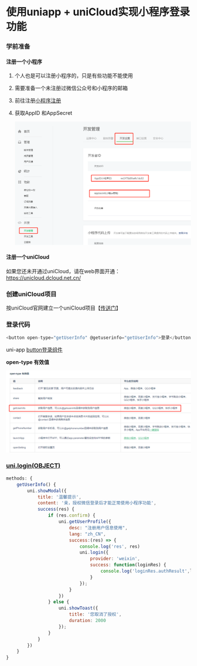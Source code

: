 # 使用uniapp + uniCloud实现小程序登录功能
### 学前准备

#### 注册一个小程序
1. 个人也是可以注册小程序的，只是有些功能不能使用

2. 需要准备一个未注册过微信公众号和小程序的邮箱

3. 前往注册[小程序注册](https://mp.weixin.qq.com/wxopen/waregister?action=step1&token=&lang=zh_CN)

4. 获取AppID 和AppSecret 

    ![](./md/mini-project.png)

#### 注册一个uniCloud

如果您还未开通过uniCloud，请在web界面开通：<https://unicloud.dcloud.net.cn/> 

### 创建uniCloud项目

按uniCloud官网建立一个uniCloud项目【[传送门](https://uniapp.dcloud.io/uniCloud/quickstart?id=%e5%88%9b%e5%bb%baunicloud%e9%a1%b9%e7%9b%ae)】

### 登录代码

```javascript
<button open-type="getUserInfo" @getuserinfo="getUserInfo">登录</button>
```

uni-app [button登录组件](https://uniapp.dcloud.io/component/button)

**open-type 有效值** 

 ![](./md/uni-app-button-open-type.png)

### [uni.login(OBJECT)](https://uniapp.dcloud.io/api/plugins/login?id=login)

```javascript
methods: {
    getUserInfo() {
        uni.showModal({
            title: '温馨提示',
            content: '亲，授权微信登录后才能正常使用小程序功能',
            success(res) {
                if (res.confirm) {
                    uni.getUserProfile({
                        desc: "注册用户信息使用",
                        lang: "zh_CN",
                        success:(res) => {
                            console.log('res', res)
                            uni.login({
                                provider: 'weixin',
                                success: function(loginRes) {
                                    console.log('loginRes.authResult',loginRes);
                                }
                            });
                        }
                    })
                } else {
                    uni.showToast({
                        title: '您取消了授权',
                        duration: 2000
                    });
                }
            }
        })
    }
}
```








